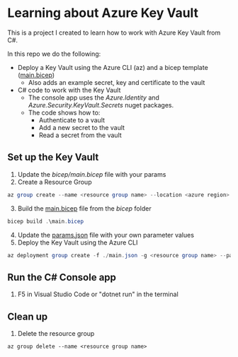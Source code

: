# Learning about Azure Key Vault

This is a project I created to learn how to work with Azure Key Vault from C#.

In this repo we do the following:

- Deploy a Key Vault using the Azure CLI (az) and a bicep template ([main.bicep](bicep/main.bicep))
    - Also adds an example secret, key and certificate to the vault
- C# code to work with the Key Vault
    - The console app uses the *Azure.Identity* and *Azure.Security.KeyVault.Secrets* nuget packages.
    - The code shows how to:
        - Authenticate to a vault
        - Add a new secret to the vault
        - Read a secret from the vault

## Set up the Key Vault

1. Update the *bicep/main.bicep* file with your params
2. Create a Resource Group

```powershell
az group create --name <resource group name> --location <azure region>
```

3. Build the [main.bicep](bicep/main.bicep) file from the *bicep* folder

```powershell
bicep build .\main.bicep
```

4. Update the [params.json](bicep/params.json) file with your own parameter values
5. Deploy the Key Vault using the Azure CLI

```powershell
az deployment group create -f ./main.json -g <resource group name> --parameters ./params.json
```

## Run the C# Console app

1. F5 in Visual Studio Code or "dotnet run" in the terminal

## Clean up

1. Delete the resource group

```powerhsell
az group delete --name <resource group name>
```